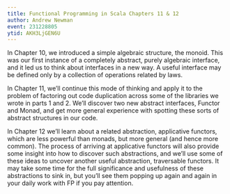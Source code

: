 ```yaml
---
title: Functional Programming in Scala Chapters 11 & 12
author: Andrew Newman
event: 231228805
ytid: AKH3LjGEN6U
---
```

In Chapter 10, we introduced a simple algebraic structure, the monoid. This was
our first instance of a completely abstract, purely algebraic interface, and it
led us to think about interfaces in a new way. A useful interface may be
defined only by a collection of operations related by laws.

In Chapter 11, we’ll continue this mode of thinking and apply it to the problem
of factoring out code duplication across some of the libraries we wrote in
parts 1 and 2. We’ll discover two new abstract interfaces, Functor and Monad,
and get more general experience with spotting these sorts of abstract
structures in our code.

In Chapter 12 we’ll learn about a related abstraction, applicative functors,
which are less powerful than monads, but more general (and hence more common).
The process of arriving at applicative functors will also provide some insight
into how to discover such abstractions, and we’ll use some of these ideas to
uncover another useful abstraction, traversable functors. It may take some time
for the full significance and usefulness of these abstractions to sink in, but
you’ll see them popping up again and again in your daily work with FP if you
pay attention.
